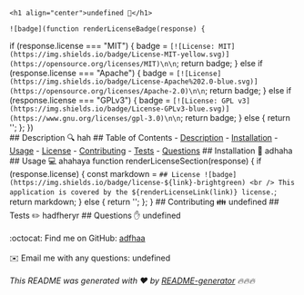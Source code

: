     <h1 align="center">undefined 👋</h1>

    ![badge](function renderLicenseBadge(response) {

if (response.license === "MIT") {
badge = `[![License: MIT](https://img.shields.io/badge/License-MIT-yellow.svg)](https://opensource.org/licenses/MIT)\n\n`;
return badge;
} else if (response.license === "Apache") {
badge = `[![License](https://img.shields.io/badge/License-Apache%202.0-blue.svg)](https://opensource.org/licenses/Apache-2.0)\n\n`;
return badge;
} else if (response.license === "GPLv3") {
badge = `[![License: GPL v3](https://img.shields.io/badge/License-GPLv3-blue.svg)](https://www.gnu.org/licenses/gpl-3.0)\n\n`;
return badge;
} else {
return '';
};
})<br /> ## Description
🔍 hah ## Table of Contents - [Description](#description) - [Installation](#installation) - [Usage](#usage) - [License](#license) - [Contributing](#contributing) - [Tests](#tests) - [Questions](#questions) ## Installation
💾 adhaha ## Usage
💻 ahahaya
function renderLicenseSection(response) {
if (response.license) {
const markdown = ` ## License ![badge](https://img.shields.io/badge/license-${link}-brightgreen) <br /> This application is covered by the ${renderLicenseLink(link)} license. `;
return markdown;
} else {
return '';
};
} ## Contributing
👪 undefined ## Tests
✏️ hadfheryr ## Questions
✋ undefined<br />
<br />
:octocat: Find me on GitHub: [adfhaa](https://github.com/adfhaa)<br />
<br />
✉️ Email me with any questions: undefined<br /><br />
_This README was generated with ❤️ by [README-generator](https://github.com/jpd61/README-generator) 🔥🔥🔥_
